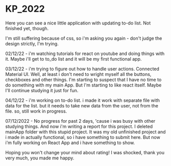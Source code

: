 # KP_2022

Here you can see a nice little application with updating to-do list. Not finished yet, though. 

I'm still suffering because of css, so i'm asking you again - don't judge the design strictly, I'm trying.

02/12/22 - i'm watching tutorials for react on youtube and doing things with it. Maybe i'll get to to_do list and it will be my first functional app.

03/12/22 - i'm trying to figure out how to handle user actions. Connected Material UI. Well, at least i don't need to wright myself all the buttons, checkboxes and other things. I'm starting to suspect that I have no time to do something with my main App. But I'm starting to like react itself. Maybe I'll continue studying it just for fun.

04/12/22 - i'm working on to-do list. i made it work with separate file with data for the list. but it needs to take new data from the user, not from the file. so, still work in progress. 

07/12/2022 - No progress for past 2 days, 'cause i was busy with other studying things. And now i'm writing a report for this project. 
I deleted mainApp folder with this stupid project. It was my old unfinished project and i made in actually functional, so i have something to submit here. But now i'm fully working on React App and i have something to show. 

Hoping you won't change your mind about rating! I was shocked, thank you very much, you made me happy.
